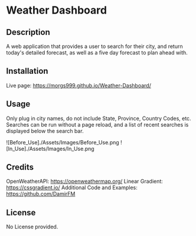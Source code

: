 # Weather Dashboard

## Description
A web application that provides a user to search for their city, and return today's detailed forecast, as well as a five day forecast to plan ahead with.

## Installation
Live page: https://morgs999.github.io/Weather-Dashboard/

## Usage
Only plug in city names, do not include State, Province, Country Codes, etc.  Searches can be run without a page reload, and a list of recent searches is displayed below the search bar.

![Before_Use]./Assets/Images/Before_Use.png
![In_Use]./Assets/Images/In_Use.png

## Credits
OpenWeatherAPI: https://openweathermap.org/
Linear Gradient: https://cssgradient.io/
Additional Code and Examples: https://github.com/DamirFM

## License
No License provided.